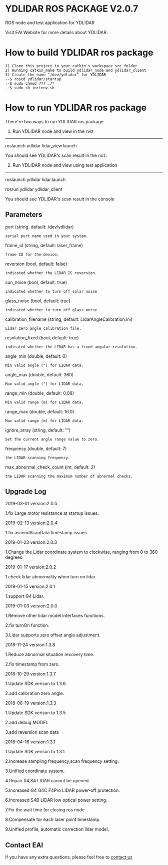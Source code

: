YDLIDAR ROS PACKAGE V2.0.7
=====================================================================

ROS node and test application for YDLIDAR

Visit EAI Website for more details about YDLIDAR.

How to build YDLIDAR ros package
=====================================================================
    1) Clone this project to your catkin's workspace src folder
    2) Running catkin_make to build ydlidar_node and ydlidar_client
    3) Create the name "/dev/ydlidar" for YDLIDAR
    --$ roscd ydlidar/startup
    --$ sudo chmod 777 ./*
    --$ sudo sh initenv.sh

How to run YDLIDAR ros package
=====================================================================
There're two ways to run YDLIDAR ros package

1. Run YDLIDAR node and view in the rviz
------------------------------------------------------------
roslaunch ydlidar lidar_view.launch

You should see YDLIDAR's scan result in the rviz.

2. Run YDLIDAR node and view using test application
------------------------------------------------------------
roslaunch ydlidar lidar.launch

rosrun ydlidar ydlidar_client

You should see YDLIDAR's scan result in the console


Parameters
------------------------------------------------------------
port (string, default: /dev/ydlidar)

    serial port name used in your system.

frame_id (string, default: laser_frame)

    frame ID for the device.

reversion (bool, default: false)

    indicated whether the LIDAR IS reversion.
    
 sun_noise (bool, default: true)

    indicated whether to turn off solar noise
    
glass_noise (bool, default: true)

    indicated whether to turn off glass noise.

calibration_filename (string, default: LidarAngleCalibration.ini)

    Lidar zero angle calibration file.

resolution_fixed (bool, default: true)

    indicated whether the LIDAR has a fixed angular resolution.

angle_min (double, default: 0)

    Min valid angle (°) for LIDAR data.

angle_max (double, default: 360)

    Max valid angle (°) for LIDAR data.

range_min (double, default: 0.08)

    Min valid range (m) for LIDAR data.

range_max (double, default: 16.0)

    Max valid range (m) for LIDAR data.

ignore_array (string, default: "")

    Set the current angle range value to zero.

frequency (double, default: 7)

    the LIDAR scanning frequency.

max_abnormal_check_count (int, default: 2)

    the LIDAR scanning the maximum number of abnormal checks.




Upgrade Log
------------------------------------------------------------

2019-03-01 version:2.0.5

   1.fix Large motor resistance at startup issues.

2019-02-13 version:2.0.4

   1.fix ascendScanData timestamp issues.

2019-01-23 version:2.0.3

   1.Change the Lidar coordinate system to clockwise, ranging from 0 to 360 degrees.

2019-01-17 version:2.0.2

   1.check lidar abnormality when turn on lidar.

2019-01-15 version:2.0.1

   1.support G4 Lidar.
   
2019-01-03 version:2.0.0

   1.Remove other lidar model interfaces functions.

   2.fix turnOn function.
   
   3.Lidar supports zero offset angle adjustment.

2018-11-24 version:1.3.8

   1.Reduce abnormal situation recovery time.
   
   2.fix timestamp from zero.

2018-10-29 version:1.3.7

   1.Update SDK verison to 1.3.6

   2.add calibration zero angle.

2018-06-19 version:1.3.3

   1.Update SDK verison to 1.3.5

   2.add debug MODEL

   3.add reversion scan data

2018-04-16 version:1.3.1

   1.Update SDK verison to 1.3.1

   2.Increase sampling frequency,scan frequency setting.

   3.Unified coordinate system.

   4.Repair X4,S4 LIDAR cannot be opened.

   5.Increased G4 G4C F4Pro LIDAR power-off protection.

   6.Increased S4B LIDAR low optical power setting.

   7.Fix the wait time for closing ros node.

   8.Compensate for each laser point timestamp.

   9.Unified profile, automatic correction lidar model.
   
      
   Contact EAI
---------------

If you have any extra questions, please feel free to [contact us](http://www.ydlidar.cn/cn/contact)
